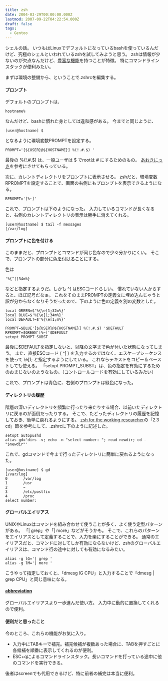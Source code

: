 ```yaml
---
title: zsh
date: 2004-03-29T00:00:00.000Z
lastmod: 2007-09-22T04:22:54.000Z
draft: false
tags:
  - Gentoo
---
```


シェルの話。 いつもはLinuxでデフォルトになっているbashを使っているんだけど、究極のシェルといわれているzshを試してみようと思う。 zshは情報が少ないのが欠点なんだけど、[豊富な機能](http://www.gentei.org/~yuuji/rec/pc/intro-zsh.html)を持つことが特徴。 特にコマンドラインスタックが便利みたい。

まずは環境の整備から、ということで.zshrcを編集する。

#### プロンプト

デフォルトのプロンプトは、

```
hostname%
```

なんだけど、bashに慣れた身としては違和感がある。 今までと同じように、

```
[user@hostname] $
```

となるように環境変数PROMPTを設定する。

```
PROMPT='[${USER}@${HOSTNAME}] %(!.#.$) '
```

最後の %(!.#.$) は、一般ユーザは $ でrootは # にするためのもの。 [あおきにっき](http://www.loveruby.net/diary.1/200104.html#d06_6)を参考にさせてもらっている。

次に、カレントディレクトリをプロンプトに表示させる。 zshだと、環境変数RPROMPTを設定することで、画面の右側にもプロンプトを表示できるようになる。

```
RPROMPT='[%~]'
```

これで、プロンプトは下のようになった。 入力しているコマンドが長くなると、右側のカレントディレクトリの表示は勝手に消えてくれる。

```
[user@hostname] $ tail -f messages                                [/var/log]
```

#### プロンプトに色を付ける

このままだと、プロンプトとコマンドが同じ色なので少々分かりにくい。 そこで、プロンプトの部分に[色を付ける](http://www.gentei.org/~yuuji/rec/pc/intro-zsh.html#prompt)ことにする。

色は

```
'%{^[[34m%}
```

などと指定するようだ。しかも ^\[ はESCコードらしい。 慣れていない人からすると、ほぼ記号だなぁ。 これをそのままPROMPTの定義文に埋め込んじゃうと訳が分からなくなりそうだったので、下のように色の定義を別の変数とした。

```
local GREEN=$'%{\e[1;32m%}'
local BLUE=$'%{\e[1;34m%}'
local DEFAULT=$'%{\e[1;m%}'

PROMPT=$BLUE'[${USER}@${HOSTNAME}] %(!.#.$) '$DEFAULT
RPROMPT=$GREEN'[%~]'$DEFAULT
setopt PROMPT_SUBST
```

最後に$DEFAULTを指定しないと、以降の文字まで色が付いた状態になってしまう。 また、直接ESCコード ( ^\[ ) を入力するのではなく、エスケープシーケンスを使って \e\[1; と指定するようにしている。 これならテキストをコピー＆ペーストしても使える。 「setopt PROMPT\_SUBST」は、色の指定を有効にするためのおまじないのようなもの。（コントロールコードを有効にしているみたい）

これで、プロンプトは青色に、右側のプロンプトは緑色になった。

#### ディレクトリの履歴

階層の深いディレクトリを頻繁に行ったり来たりする場合、以前いたディレクトリに戻るのが面倒だったりする。 そこで、たどったディレクトリの履歴を記憶しておき、簡単に戻れるようにする。 [zsh for the working researcher](http://cl.aist-nara.ac.jp/student/daiti-m/text/zsh-intro.html)の「2.3 cd」節を参考にして、.zshrcに下のように記述した。

```
setopt autopushd
alias gd='dirs -v; echo -n "select number: "; read newdir; cd -"$newdir"'
```

これで、gdコマンドで今まで行ったディレクトリに簡単に戻れるようになった。

```
[user@hostname] $ gd                                              [/var/log]
0       /var/log
1       /usr
2       ~
3       /etc/postfix
4       /proc
select number:
```

#### グローバルエイリアス

UNIXやLinuxはコマンドを組み合わせて使うことが多く、よく使う定型パターンがある。 「| grep」や「| more」などがそうかも。 そこで、これらのパターンをエイリアスとして定義することで、入力を楽にすることができる。 通常のエイリアスだと、コマンドに対してしか有効にならないけど、zshのグローバルエイリアスは、コマンド行の途中に対しても有効になるみたい。

```
alias -g lG='| grep '
alias -g lM='| more '
```

こうやって指定しておくと、「dmesg lG CPU」と入力することで「dmesg | grep CPU」と同じ意味になる。

#### [abbreviation](http://homepage1.nifty.com/blankspace/zsh/zsh.html)

グローバルエイリアスより一歩進んだ使い方。 入力中に動的に置換してくれるので便利。

#### 便利だと思ったこと

今のところ、これらの機能がお気に入り。

* 入力中にTABキーで補完。補完候補が複数あった場合に、TABを押すごとに各候補を順番に表示してくれるのが便利。
* ESC+qによるコマンドラインスタック。長いコマンドを打っている途中に他のコマンドを実行できる。

後者はscreenでも代用できるけど、特に前者の補完は本当に便利。
